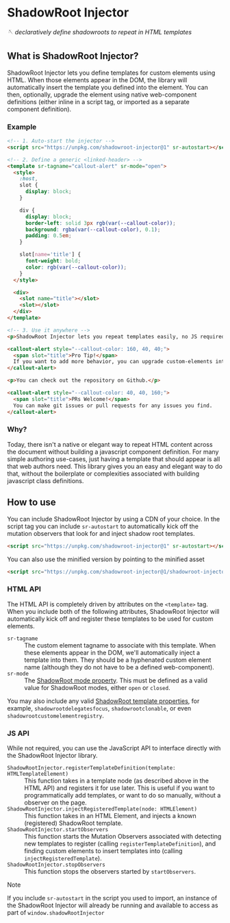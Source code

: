 # ShadowRoot Injector

_🪡 declaratively define shadowroots to repeat in HTML templates_

## What is ShadowRoot Injector?

ShadowRoot Injector lets you define templates for custom elements using HTML. When those elements appear in the DOM, the
library will automatically insert the template you defined into the element. You can then, optionally, upgrade the
element using native web-component definitions (either inline in a script tag, or imported as a separate component
definition).

### Example

```html
<!-- 1. Auto-start the injector -->
<script src="https://unpkg.com/shadowroot-injector@1" sr-autostart></script>

<!-- 2. Define a generic <linked-header> -->
<template sr-tagname="callout-alert" sr-mode="open">
  <style>
    :host,
    slot {
      display: block;
    }

    div {
      display: block;
      border-left: solid 3px rgb(var(--callout-color));
      background: rgba(var(--callout-color), 0.1);
      padding: 0.5em;
    }

    slot[name='title'] {
      font-weight: bold;
      color: rgb(var(--callout-color));
    }
  </style>

  <div>
    <slot name="title"></slot>
    <slot></slot>
  </div>
</template>

<!-- 3. Use it anywhere -->
<p>ShadowRoot Injector lets you repeat templates easily, no JS required!</p>

<callout-alert style="--callout-color: 160, 40, 40;">
  <span slot="title">Pro Tip!</span>
  If you want to add more behavior, you can upgrade custom-elements into web-components any time with JavaScript!
</callout-alert>

<p>You can check out the repository on Github.</p>

<callout-alert style="--callout-color: 40, 40, 160;">
  <span slot="title">PRs Welcome!</span>
  You can make git issues or pull requests for any issues you find.
</callout-alert>
```

### Why?

Today, there isn't a native or elegant way to repeat HTML content across the document without building a javascript
component definition. For many simple authoring use-cases, just having a template that should appear is all that web
authors need. This library gives you an easy and elegant way to do that, without the boilerplate or complexities
associated with building javascript class definitions.

## How to use

You can include ShadowRoot Injector by using a CDN of your choice. In the script tag you can include `sr-autostart` to
automatically kick off the mutation observers that look for and inject shadow root templates.

```html
<script src="https://unpkg.com/shadowroot-injector@1" sr-autostart></script>
```

You can also use the minified version by pointing to the minified asset

```html
<script src="https://unpkg.com/shadowroot-injector@1/shadowroot-injector.min.js" sr-autostart></script>
```

### HTML API

The HTML API is completely driven by attributes on the `<template>` tag. When you include both of the following
attributes, ShadowRoot Injector will automatically kick off and register these templates to be used for custom elements.

<dl>
  <dt><code>sr-tagname</code></dt>
  <dd>The custom element tagname to associate with this template. When these elements appear in the DOM, we'll automatically inject a template into them. They should be a hyphenated custom element name (although they do not have to be a defined web-component).</dd>

  <dt><code>sr-mode</code></dt>
  <dd>The <a href="https://developer.mozilla.org/en-US/docs/Web/API/ShadowRoot/mode">ShadowRoot mode property</a>. This must be defined as a valid value for ShadowRoot modes, either <code>open</code> or <code>closed</code>.</dd>
</dl>

You may also include any valid
[ShadowRoot template properties](https://developer.mozilla.org/en-US/docs/Web/HTML/Reference/Elements/template#attributes),
for example, `shadowrootdelegatesfocus`, `shadowrootclonable`, or even `shadowrootcustomelementregistry`.

### JS API

While not required, you can use the JavaScript API to interface directly with the ShadowRoot Injector library.

<dl>
  <dt><code>ShadowRootInjector.registerTemplateDefinition(template: HTMLTemplateElement)</code></dt>
  <dd>This function takes in a template node (as described above in the HTML API) and registers it for use later. This is useful if you want to programmatically add templates, or want to do so manually, without a observer on the page.</dd>

  <dt><code>ShadowRootInjector.injectRegisteredTemplate(node: HTMLElement)</code></dt>
  <dd>This function takes in an HTML Element, and injects a known (registered) ShadowRoot template.</dd>

  <dt><code>ShadowRootInjector.startObservers</code></dt>
  <dd>This function starts the Mutation Observers associated with detecting new templates to register (calling <code>registerTemplateDefinition</code>), and finding custom elements to insert templates into (calling <code>injectRegisteredTemplate</code>).</dd>

  <dt><code>ShadowRootInjector.stopObservers</code></dt>
  <dd>This function stops the observers started by <code>startObservers</code>.</dd>
</dl>

<!-- prettier-ignore -->
> [!note]
> If you include `sr-autostart` in the script you used to import, an instance of the ShadowRoot Injector will
> already be running and available to access as part of `window.shadowRootInjector`
